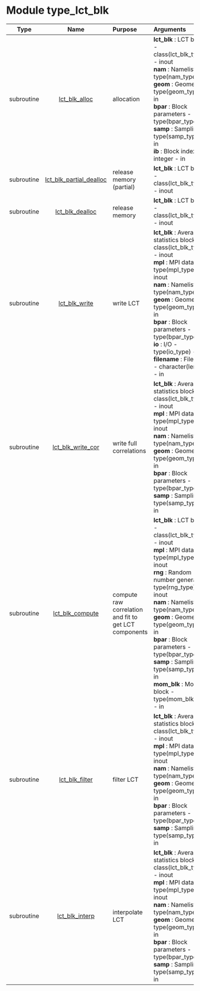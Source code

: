 # Module type_lct_blk

| Type | Name | Purpose | Arguments          |
| :--: | :--: | :------ | :----------------- |
| subroutine | [lct_blk_alloc](https://github.com/JCSDA/saber/tree/develop/src/saber/bump/type_lct_blk.F90#L93) | allocation | **lct_blk** :  LCT block - class(lct_blk_type) - inout<br>**nam** :  Namelist - type(nam_type) - in<br>**geom** :  Geometry - type(geom_type) - in<br>**bpar** :  Block parameters - type(bpar_type) - in<br>**samp** :  Sampling - type(samp_type) - in<br>**ib** :  Block index - integer - in |
| subroutine | [lct_blk_partial_dealloc](https://github.com/JCSDA/saber/tree/develop/src/saber/bump/type_lct_blk.F90#L133) | release memory (partial) | **lct_blk** :  LCT block - class(lct_blk_type) - inout |
| subroutine | [lct_blk_dealloc](https://github.com/JCSDA/saber/tree/develop/src/saber/bump/type_lct_blk.F90#L161) | release memory | **lct_blk** :  LCT block - class(lct_blk_type) - inout |
| subroutine | [lct_blk_write](https://github.com/JCSDA/saber/tree/develop/src/saber/bump/type_lct_blk.F90#L189) | write LCT | **lct_blk** :  Averaged statistics block - class(lct_blk_type) - inout<br>**mpl** :  MPI data - type(mpl_type) - inout<br>**nam** :  Namelist - type(nam_type) - in<br>**geom** :  Geometry - type(geom_type) - in<br>**bpar** :  Block parameters - type(bpar_type) - in<br>**io** :  I/O - type(io_type) - in<br>**filename** :  Filename - character(len=*) - in |
| subroutine | [lct_blk_write_cor](https://github.com/JCSDA/saber/tree/develop/src/saber/bump/type_lct_blk.F90#L237) | write full correlations | **lct_blk** :  Averaged statistics block - class(lct_blk_type) - inout<br>**mpl** :  MPI data - type(mpl_type) - inout<br>**nam** :  Namelist - type(nam_type) - in<br>**geom** :  Geometry - type(geom_type) - in<br>**bpar** :  Block parameters - type(bpar_type) - in<br>**samp** :  Sampling - type(samp_type) - in |
| subroutine | [lct_blk_compute](https://github.com/JCSDA/saber/tree/develop/src/saber/bump/type_lct_blk.F90#L324) | compute raw correlation and fit to get LCT components | **lct_blk** :  LCT block - class(lct_blk_type) - inout<br>**mpl** :  MPI data - type(mpl_type) - inout<br>**rng** :  Random number generator - type(rng_type) - inout<br>**nam** :  Namelist - type(nam_type) - in<br>**geom** :  Geometry - type(geom_type) - in<br>**bpar** :  Block parameters - type(bpar_type) - in<br>**samp** :  Sampling - type(samp_type) - in<br>**mom_blk** :  Moments block - type(mom_blk_type) - in |
| subroutine | [lct_blk_filter](https://github.com/JCSDA/saber/tree/develop/src/saber/bump/type_lct_blk.F90#L630) | filter LCT | **lct_blk** :  Averaged statistics block - class(lct_blk_type) - inout<br>**mpl** :  MPI data - type(mpl_type) - inout<br>**nam** :  Namelist - type(nam_type) - in<br>**geom** :  Geometry - type(geom_type) - in<br>**bpar** :  Block parameters - type(bpar_type) - in<br>**samp** :  Sampling - type(samp_type) - in |
| subroutine | [lct_blk_interp](https://github.com/JCSDA/saber/tree/develop/src/saber/bump/type_lct_blk.F90#L776) | interpolate LCT | **lct_blk** :  Averaged statistics block - class(lct_blk_type) - inout<br>**mpl** :  MPI data - type(mpl_type) - inout<br>**nam** :  Namelist - type(nam_type) - in<br>**geom** :  Geometry - type(geom_type) - in<br>**bpar** :  Block parameters - type(bpar_type) - in<br>**samp** :  Sampling - type(samp_type) - in |

